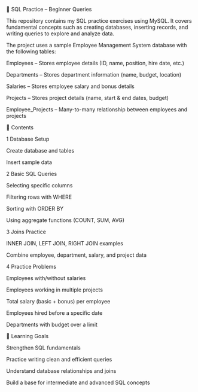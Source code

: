 📘 SQL Practice – Beginner Queries


This repository contains my SQL practice exercises using MySQL. It covers fundamental concepts such as creating databases, inserting records, and writing queries to explore and analyze data.

The project uses a sample Employee Management System database with the following tables:

Employees – Stores employee details (ID, name, position, hire date, etc.)

Departments – Stores department information (name, budget, location)

Salaries – Stores employee salary and bonus details

Projects – Stores project details (name, start & end dates, budget)

Employee_Projects – Many-to-many relationship between employees and projects

📂 Contents

1 Database Setup

Create database and tables

Insert sample data

2 Basic SQL Queries

Selecting specific columns

Filtering rows with WHERE

Sorting with ORDER BY

Using aggregate functions (COUNT, SUM, AVG)

3 Joins Practice

INNER JOIN, LEFT JOIN, RIGHT JOIN examples

Combine employee, department, salary, and project data

4 Practice Problems

Employees with/without salaries

Employees working in multiple projects

Total salary (basic + bonus) per employee

Employees hired before a specific date

Departments with budget over a limit

🎯 Learning Goals

Strengthen SQL fundamentals

Practice writing clean and efficient queries

Understand database relationships and joins

Build a base for intermediate and advanced SQL concepts
